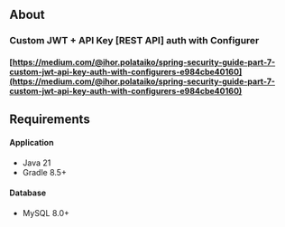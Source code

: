 ## About

### Custom JWT + API Key [REST API] auth with Configurer
#### [https://medium.com/@ihor.polataiko/spring-security-guide-part-7-custom-jwt-api-key-auth-with-configurers-e984cbe40160](https://medium.com/@ihor.polataiko/spring-security-guide-part-7-custom-jwt-api-key-auth-with-configurers-e984cbe40160)

## Requirements

#### Application
- Java 21
- Gradle 8.5+

#### Database
- MySQL 8.0+